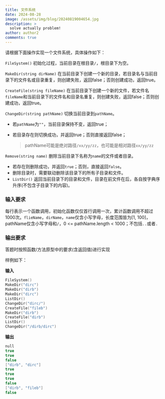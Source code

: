 ```yaml
---
title: 文件系统
date: 2024-08-28
image: /assets/img/blog/20240819004654.jpg
description: >
  solve actually problem!
author: author2
comments: true
---
```


请根据下面操作实现一个文件系统，具体操作如下：

`FileSystem()` 初始化过程，当前目录在根目录`/`，根目录下为空。

`MakeDir(string dirName)` 在当前目录下创建一个新的目录，若目录名与当前目录下的文件名或目录重复，则创建失败，返回false；否则创建成功，返回true。

`CreateFile(string fileName)` 在当前目录下创建一个新的文件，若文件名`fileName`和当前目录下的文件名和目录名重复，则创建失败，返回false；否则创建成功，返回true。

`ChangeDir(string pathName)` 切换当前目录到`pathName`。

- 若`pathName`为`""`，当前目录保持不变，返回true；

- 若目录存在则切换成功，并返回true；否则直接返回false；

    > pathName可能是绝对路径`/xx/yy/zz`，也可能是相对路径`xx/yy/zz`

`Remove(string name)` 删除当前目录下名称为`name`的文件或者目录。

- 若存在则删除成功，并返回`true`；否则，直接返回`false`。
- 删除目录时，需要联动删除该目录下的所有子目录和文件。
- `ListDir()` 返回当前目录下的目录和文件，目录在前文件在后，各自按字典序升序(不包含子目录下的内容)。

###  输入要求

每行表示一个函数调用，初始化函数仅仅首行调用一次，累计函数调用不超过1000次。`flieName`，`dirName`，`name`仅含小写字母，长度范围皆为[1, 100]，pathName仅含小写字母和`/`，0 <= pathName.length < 1000；不包括`..`或者`.`

### 输出要求

答题时按照函数/方法原型中的要求(含返回值)进行实现

样例如下：

**输入**

```c++
FileSystem()
MakeDir("dirc")
MakeDir("dirb")
MakeDir("dirc")
ListDir()
ChangeDir("dirc/")
CreateFile("fileb")
MakeDir("dirb")
CreateFile("dirb")
ListDir()
ChangeDir("/dirb/dirc")
```

 **输出**

```c++
null
true
true
false
["dirb", "dirc"]
true
true
true
false
["dirb", "fileb"]
false
```

